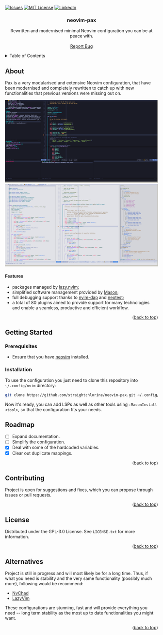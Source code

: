 <a name="readme-top"></a>

<!-- sields -->
[![Issues][issues-shield]][issues-url]
[![MIT License][license-shield]][license-url]
[![LinkedIn][linkedin-shield]][linkedin-url]


<h3 align="center">neovim-pax</h3>

<div>
  <p align="center">
    Rewritten and modernised minimal Neovim configuration you can be at peace with.
    <br />
    <br />
    <a href="https://github.com/straightchlorine/neovim-pax/issues">Report Bug</a>
  </p>
</div>

<!-- TABLE OF CONTENTS -->
<details>
  <summary>Table of Contents</summary>
  <ol>
    <li><a href="#about">About</a></li>
    <li>
      <a href="#getting-started">Getting Started</a>
      <ul>
        <li><a href="#prerequisites">Prerequisites</a></li>
        <li><a href="#installation">Installation</a></li>
        <li><a href="#personalization">Personalization</a></li>
      </ul>
    </li>
    <li><a href="#roadmap">Roadmap</a></li>
    <li><a href="#contributing">Contributing</a></li>
    <li><a href="#license">License</a></li>
    <li><a href="#alternatives">Alternatives</a></li>
  </ol>
</details>

<!-- ABOUT THE PROJECT -->
<a name="about"></a>
## About

Pax is a very modularised and extensive Neovim configuration, that have been modernised
and completely rewritten to catch up with new functionalities that previous versions
were missing out on.

[![neovim-pax][product-screenshot]](https://example.com)
[![neovim-pax][product-screenshot-writing]](https://example.com)

#### Features
* packages managed by [lazy.nvim](https://github.com/folke/lazy.nvim);
* simplified software management provided by [Mason](https://github.com/williamboman/mason.nvim);
* full debugging support thanks to [nvim-dap](https://github.com/mfussenegger/nvim-dap) and [neotest](https://github.com/nvim-neotest/neotest);
* a total of 80 plugins aimed to provide support for many technologies and enable a seamless, productive and efficient workflow.

<p align="right">(<a href="#readme-top">back to top</a>)</p>

<a name="getting-started"></a>
<!-- GETTING STARTED -->
## Getting Started

### Prerequisites
<a name="prerequisites"></a>
* Ensure that you have [neovim](https://github.com/neovim/neovim) installed.

<a name="installation"></a>
### Installation

To use the configuration you just need to clone this repository into `~/.config/nvim` directory:
   ```sh
   git clone https://github.com/straightchlorine/neovim-pax.git ~/.config/nvim
   ```

Now it's ready, you can add LSPs as well as other tools using `:MasonInstall <tool>`, so that the configuration fits your needs.

## Roadmap

- [ ] Expand documentation.
- [ ] Simplify the configuration.
- [x] Deal with some of the hardcoded variables.
- [x] Clear out duplicate mappings.

<p align="right">(<a href="#readme-top">back to top</a>)</p>

<!-- Contributing -->
<a name="contributing"></a>
## Contributing

Project is open for suggestions and fixes, which you can propose through issues or pull requests.

<p align="right">(<a href="#readme-top">back to top</a>)</p>

<!-- License -->
<a name="license"></a>
## License

Distributed under the GPL-3.0 License. See `LICENSE.txt` for more information.

<p align="right">(<a href="#readme-top">back to top</a>)</p>

<!-- Alternatives -->
<a name="alternatives"></a>
## Alternatives

Project is still in progress and will most likely be for a long time. Thus, if what you need is stability
and the very same functionality (possibly much more), following would be recommend:

* [NvChad](https://github.com/NvChad/NvChad)
* [LazyVim](https://github.com/LazyVim/LazyVim)

These configurations are stunning, fast and will provide everything you need -- long term stability as 
the most up to date functionalities you might want.

<p align="right">(<a href="#readme-top">back to top</a>)</p>

<!-- MARKDOWN LINKS & IMAGES -->
<!-- https://www.markdownguide.org/basic-syntax/#reference-style-links -->
[license-url]: https://github.com/straightchlorine/neovim-pax/blob/master/LICENSE
[linkedin-url]: https://www.linkedin.com/in/straightchlorine/
[issues-url]: https://github.com/straightchlorine/neovim-pax/issues

[issues-shield]: https://img.shields.io/github/issues/straightchlorine/neovim-pax.svg?style=for-the-badge
[license-shield]: https://img.shields.io/github/license/straightchlorine/neovim-pax.svg?style=for-the-badge
[linkedin-shield]: https://img.shields.io/badge/-LinkedIn-black.svg?style=for-the-badge&logo=linkedin&colorB=555

[product-screenshot]: img/preview-nvim.png
[product-screenshot-writing]: img/preview-nvim-writing.png
